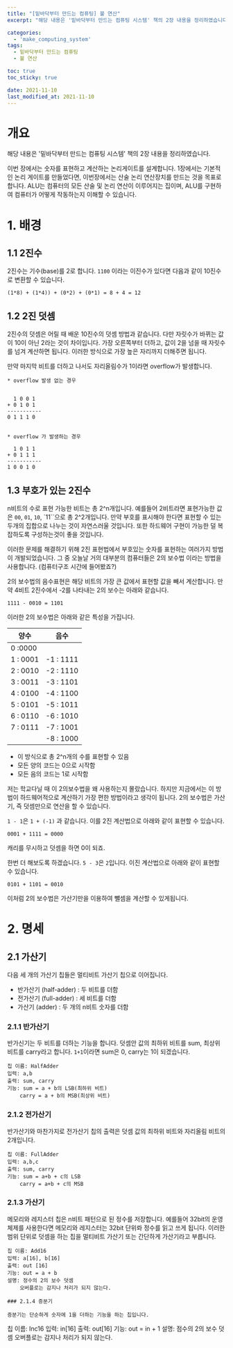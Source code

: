 ```yaml
---
title: "[밑바닥부터 만드는 컴퓨팅] 불 연산"
excerpt: "해당 내용은 '밑바닥부터 만드는 컴퓨팅 시스템' 책의 2장 내용을 정리하였습니다. "

categories:
  - 'make_computing_system'
tags:
  - 밑바닥부터 만드는 컴퓨팅
  - 불 연산

toc: true
toc_sticky: true

date: 2021-11-10
last_modified_at: 2021-11-10
---
```


# 개요 

해당 내용은 '밑바닥부터 만드는 컴퓨팅 시스템' 책의 2장 내용을 정리하였습니다.

이번 장에서는 숫자를 표현하고 계산하는 논리게이트를 설계합니다. 
1장에서는 기본적인 논리 게이트를 만들었다면, 이번장에서는 산술 논리 연산장치를 만드는 것을 목표로 합니다. 
ALU는 컴퓨터의 모든 산술 및 논리 연산이 이루어지는 집이며, ALU를 구현하여 컴퓨터가 어떻게 작동하는지 이해할 수 있습니다. 



# 1. 배경

## 1.1 2진수

2진수는 기수(base)를 2로 합니다. 
`1100` 이라는 이진수가 있다면 다음과 같이 10진수로 변환할 수 있습니다. 

```
(1*8) + (1*4)) + (0*2) + (0*1) = 8 + 4 = 12
```

## 1.2 2진 덧셈

2진수의 덧셈은 어릴 때 배운 10진수의 덧셈 방법과 같습니다. 
다만 자릿수가 바뀌는 값이 10이 아닌 2라는 것이 차이입니다. 
가장 오른쪽부터 더하고, 값이 2을 넘을 때 자릿수를 넘겨 계산하면 됩니다. 
이러한 방식으로 가장 높은 자리까지 더해주면 됩니다. 

만약 마지막 비트를 더하고 나서도 자리올림수가 1이라면 overflow가 발생합니다. 

```
* overflow 발생 없는 경우 


  1 0 0 1
+ 0 1 0 1
-----------
0 1 1 1 0


* overflow 가 발생하는 경우 

  1 0 1 1 
+ 0 1 1 1
-----------
1 0 0 1 0
```

## 1.3 부호가 있는 2진수

n비트의 수로 표현 가능한 비트는 총 2^n개입니다. 
예를들어 2비트라면 표현가능한 값은 `00`, `01`, `10`, `11``으로 총 2^2개입니다.
만약 부호를 표시해야 한다면 표현할 수 있는 두개의 집합으로 나누는 것이 자연스러울 것입니다. 
또한 하드웨어 구현이 가능한 덜 복잡하도록 구성하는것이 좋을 것입니다. 

이러한 문제를 해결하기 위해 2진 표현법에서 부호있는 숫자를 표현하는 여러가지 방법이 개발되었습니다. 
그 중 오늘날 거의 대부분의 컴퓨터들은 2의 보수법 이라는 방법을 사용합니다. (컴퓨터구조 시간에 들어봤죠?)

2의 보수법의 음수표현은 해당 비트의 가장 큰 값에서 표현할 값을 빼서 계산합니다. 
만약 4비트 2진수에서 -2를 나타내는 2의 보수는 아래와 같습니다. 

```
1111 - 0010 = 1101
```

이러한 2의 보수법은 아래와 같은 특성을 가집니다. 

| 양수 | 음수 | 
| --- | --- |
| 0 :0000| |
| 1 : 0001 | -1 : 1111 |
| 2 : 0010 | -2 : 1110 |
| 3 : 0011 | -3 : 1101 |
| 4 : 0100 | -4 : 1100 |
| 5 : 0101 | -5 : 1011 |
| 6 : 0110 | -6 : 1010 |
| 7 : 0111 | -7 : 1001 |
|  | -8 : 1000 |

* 이 방식으로 총 2^n개의 수를 표현할 수 있음
* 모든 양의 코드는 0으로 시작함
* 모든 음의 코드는 1로 시작함

저는 학교다닐 때 이 2의보수법을 왜 사용하는지 몰랐습니다. 
하지만 지금에서는 이 방법이 하드웨어적으로 계산하기 가장 편한 방법이라고 생각이 됩니다. 
2의 보수법은 가산기, 즉 덧셈만으로 연산을 할 수 있습니다. 

`1 - 1`은 `1 + (-1)` 과 같습니다. 
이를 2진 계산법으로 아래와 같이 표현할 수 있습니다. 
```
0001 + 1111 = 0000
```
캐리를 무시하고 덧셈을 하면 0이 되죠. 

한번 더 해보도록 하겠습니다. 
`5 - 3`은 `2`입니다. 
이진 계산법으로 아래와 같이 표현할 수 있습니다. 

```
0101 + 1101 = 0010
```

이처럼 2의 보수법은 가산기만을 이용하여 뺄셈을 계산할 수 있게됩니다. 

# 2. 명세

## 2.1 가산기 

다음 세 개의 가산기 칩들은 멀티비트 가산기 칩으로 이어집니다. 

* 반가산기 (half-adder) : 두 비트를 더함
* 전가산기 (full-adder) : 세 비트를 더함
* 가산기 (adder) : 두 개의 n비트 숫자를 더함

### 2.1.1 반가산기 

반가신기는 두 비트를 더하는 기능을 합니다. 
덧셈안 값의 최하위 비트를 sum, 최상위 비트를 carry라고 합니다. 
`1+1`이라면 sum은 0, carry는 1이 되겠습니다. 

```
칩 이름: HalfAdder
입력: a,b
출력: sum, carry
기능: sum = a + b의 LSB(최하위 비트)
    carry = a + b의 MSB(최상위 비트)
```

### 2.1.2 전가산기 

반가산기와 마찬가지로 전가산기 칩의 출력은 덧셈 값의 최하위 비트와 자리올림 비트의 2개입니다. 

```
칩 이름: FullAdder
입력: a,b,c
출력: sum, carry
기능: sum = a+b + c의 LSB
    carry = a+b + c의 MSB
```

### 2.1.3 가산기 

메모리와 레지스터 칩은 n비트 패턴으로 된 정수를 저장합니다. 
예를들어 32bit의 운영체제를 사용한다면 메모리와 레지스터는 32bit 단위롸 정수를 읽고 쓰게 됩니다.
이러한 범위 단위로 덧셈을 하는 칩을 멀티비트 가산기 또는 간단하게 가산기라고 부릅니다. 

```
칩 이름: Add16
입력: a[16], b[16]
출력: out [16]
기능: out = a + b
설명: 정수의 2의 보수 덧셈
    오버플로는 감지나 처리가 되지 않는다.

### 2.1.4 증분기

증분기는 단순하게 숫자에 1을 더하는 기능을 하는 칩입니다. 

```
칩 이름: Inc16
입력: in[16]
출력: out[16]
기능: out = in + 1
설명: 점수의 2의 보수 덧셈
오버플로는 감지나 처리가 되지 않는다.
```
